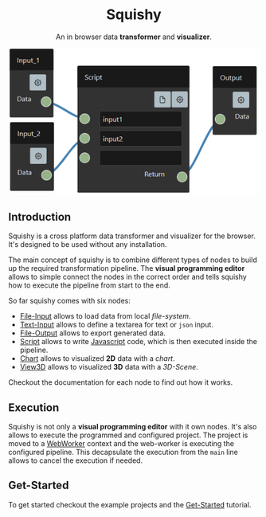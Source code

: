 <h1 align="center">Squishy</h1>

<p align="center">
    An in browser data <b>transformer</b> and <b>visualizer</b>.    
</p>
<p align="center">
    <img alt="Squishy" src="./assets/documentation/png/squishy-editor.png">
</p>

## Introduction

Squishy is a cross platform data transformer and visualizer for the browser.
It's designed to be used without any installation.

The main concept of squishy is to combine different types of nodes to build up the required transformation pipeline.
The **visual programming editor** allows to simple connect the nodes in the correct order and tells squishy how to execute the pipeline from start to the end.

So far squishy comes with six nodes:

 * [File-Input](/documentation/file-input) allows to load data from local *file-system*.
 * [Text-Input](/documentation/text-input) allows to define a textarea for text or `json` input.
 * [File-Output](/documentation/file-output) allows to export generated data.
 * [Script](/documentation/script) allows to write [Javascript](https://en.wikipedia.org/wiki/JavaScript) code, which is then executed inside the pipeline.
 * [Chart](/documentation/chart) allows to visualized **2D** data with a *chart*.
 * [View3D](/documentation/view3d) allows to visualized **3D** data with a *3D-Scene*.

Checkout the documentation for each node to find out how it works.

## Execution

Squishy is not only a **visual programming editor** with it own nodes. 
It's also allows to execute the programmed and configured project.
The project is moved to a [WebWorker](https://developer.mozilla.org/en-US/docs/Web/API/Web_Workers_API) context and the web-worker is executing the configured pipeline.
This decapsulate the execution from the `main` line allows to cancel the execution if needed.

## Get-Started

To get started checkout the example projects and the [Get-Started](/documentation/get-started) tutorial.